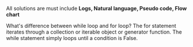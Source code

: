 
All solutions are must include <b>Logs, Natural language, Pseudo code, Flow chart</b>

What's difference between while loop and for loop?
The for statement iterates through a collection or iterable object or generator function.
The while statement simply loops until a condition is False.
